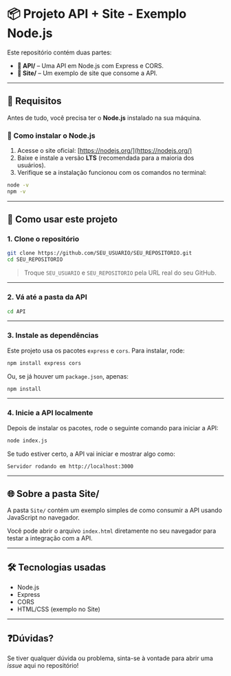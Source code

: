 # 📦 Projeto API + Site - Exemplo Node.js

Este repositório contém duas partes:

- **📁 API/** – Uma API em Node.js com Express e CORS.
- **📁 Site/** – Um exemplo de site que consome a API.

---

## 🚀 Requisitos

Antes de tudo, você precisa ter o **Node.js** instalado na sua máquina.

### 🔧 Como instalar o Node.js

1. Acesse o site oficial: [https://nodejs.org/](https://nodejs.org/)
2. Baixe e instale a versão **LTS** (recomendada para a maioria dos usuários).
3. Verifique se a instalação funcionou com os comandos no terminal:

```bash
node -v
npm -v
```

---

## 📂 Como usar este projeto

### 1. Clone o repositório

```bash
git clone https://github.com/SEU_USUARIO/SEU_REPOSITORIO.git
cd SEU_REPOSITORIO
```

> Troque `SEU_USUARIO` e `SEU_REPOSITORIO` pela URL real do seu GitHub.

---

### 2. Vá até a pasta da API

```bash
cd API
```

---

### 3. Instale as dependências

Este projeto usa os pacotes `express` e `cors`. Para instalar, rode:

```bash
npm install express cors
```

Ou, se já houver um `package.json`, apenas:

```bash
npm install
```

---

### 4. Inicie a API localmente

Depois de instalar os pacotes, rode o seguinte comando para iniciar a API:

```bash
node index.js
```

Se tudo estiver certo, a API vai iniciar e mostrar algo como:

```
Servidor rodando em http://localhost:3000
```

---

## 🌐 Sobre a pasta Site/

A pasta `Site/` contém um exemplo simples de como consumir a API usando JavaScript no navegador.

Você pode abrir o arquivo `index.html` diretamente no seu navegador para testar a integração com a API.

---

## 🛠️ Tecnologias usadas

- Node.js
- Express
- CORS
- HTML/CSS (exemplo no Site)

---

## ❓Dúvidas?

Se tiver qualquer dúvida ou problema, sinta-se à vontade para abrir uma *issue* aqui no repositório!
